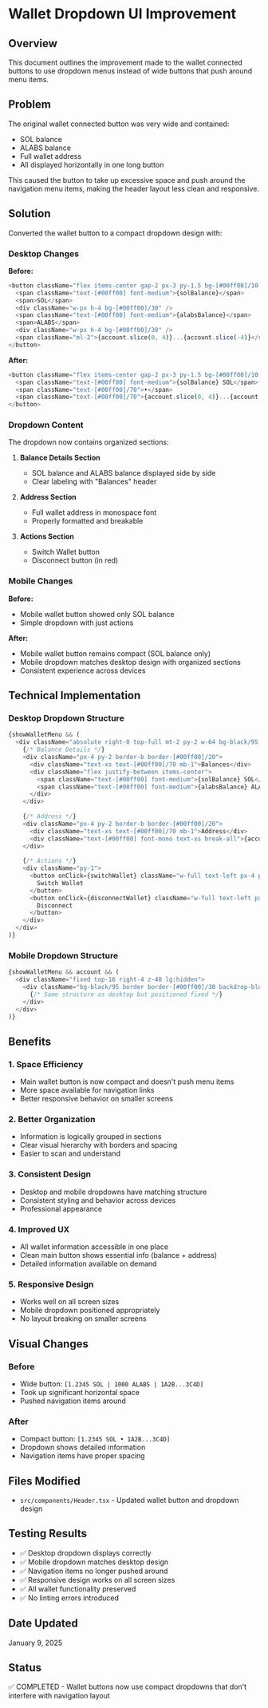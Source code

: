 # Wallet Dropdown UI Improvement

## Overview
This document outlines the improvement made to the wallet connected buttons to use dropdown menus instead of wide buttons that push around menu items.

## Problem
The original wallet connected button was very wide and contained:
- SOL balance
- ALABS balance  
- Full wallet address
- All displayed horizontally in one long button

This caused the button to take up excessive space and push around the navigation menu items, making the header layout less clean and responsive.

## Solution
Converted the wallet button to a compact dropdown design with:

### Desktop Changes
**Before:**
```typescript
<button className="flex items-center gap-2 px-3 py-1.5 bg-[#00ff00]/10 border border-[#00ff00]/30 hover:bg-[#00ff00]/20 transition-all rounded-sm whitespace-nowrap text-sm">
  <span className="text-[#00ff00] font-medium">{solBalance}</span>
  <span>SOL</span>
  <div className="w-px h-4 bg-[#00ff00]/30" />
  <span className="text-[#00ff00] font-medium">{alabsBalance}</span>
  <span>ALABS</span>
  <div className="w-px h-4 bg-[#00ff00]/30" />
  <span className="ml-2">{account.slice(0, 4)}...{account.slice(-4)}</span>
</button>
```

**After:**
```typescript
<button className="flex items-center gap-2 px-3 py-1.5 bg-[#00ff00]/10 border border-[#00ff00]/30 hover:bg-[#00ff00]/20 transition-all rounded-sm text-sm">
  <span className="text-[#00ff00] font-medium">{solBalance} SOL</span>
  <span className="text-[#00ff00]/70">•</span>
  <span className="text-[#00ff00]/70">{account.slice(0, 4)}...{account.slice(-4)}</span>
</button>
```

### Dropdown Content
The dropdown now contains organized sections:

1. **Balance Details Section**
   - SOL balance and ALABS balance displayed side by side
   - Clear labeling with "Balances" header

2. **Address Section**  
   - Full wallet address in monospace font
   - Properly formatted and breakable

3. **Actions Section**
   - Switch Wallet button
   - Disconnect button (in red)

### Mobile Changes
**Before:**
- Mobile wallet button showed only SOL balance
- Simple dropdown with just actions

**After:**
- Mobile wallet button remains compact (SOL balance only)
- Mobile dropdown matches desktop design with organized sections
- Consistent experience across devices

## Technical Implementation

### Desktop Dropdown Structure
```typescript
{showWalletMenu && (
  <div className="absolute right-0 top-full mt-2 py-2 w-64 bg-black/95 border border-[#00ff00]/30 backdrop-blur-md rounded-sm">
    {/* Balance Details */}
    <div className="px-4 py-2 border-b border-[#00ff00]/20">
      <div className="text-xs text-[#00ff00]/70 mb-1">Balances</div>
      <div className="flex justify-between items-center">
        <span className="text-[#00ff00] font-medium">{solBalance} SOL</span>
        <span className="text-[#00ff00] font-medium">{alabsBalance} ALABS</span>
      </div>
    </div>
    
    {/* Address */}
    <div className="px-4 py-2 border-b border-[#00ff00]/20">
      <div className="text-xs text-[#00ff00]/70 mb-1">Address</div>
      <div className="text-[#00ff00] font-mono text-xs break-all">{account}</div>
    </div>
    
    {/* Actions */}
    <div className="py-1">
      <button onClick={switchWallet} className="w-full text-left px-4 py-2 hover:bg-[#00ff00]/10 transition-colors text-sm hover:text-[#00ff00]">
        Switch Wallet
      </button>
      <button onClick={disconnectWallet} className="w-full text-left px-4 py-2 hover:bg-[#00ff00]/10 transition-colors text-sm text-red-400 hover:text-red-300">
        Disconnect
      </button>
    </div>
  </div>
)}
```

### Mobile Dropdown Structure
```typescript
{showWalletMenu && account && (
  <div className="fixed top-16 right-4 z-40 lg:hidden">
    <div className="bg-black/95 border border-[#00ff00]/30 backdrop-blur-md rounded-sm py-2 w-64">
      {/* Same structure as desktop but positioned fixed */}
    </div>
  </div>
)}
```

## Benefits

### 1. **Space Efficiency**
- Main wallet button is now compact and doesn't push menu items
- More space available for navigation links
- Better responsive behavior on smaller screens

### 2. **Better Organization**
- Information is logically grouped in sections
- Clear visual hierarchy with borders and spacing
- Easier to scan and understand

### 3. **Consistent Design**
- Desktop and mobile dropdowns have matching structure
- Consistent styling and behavior across devices
- Professional appearance

### 4. **Improved UX**
- All wallet information accessible in one place
- Clean main button shows essential info (balance + address)
- Detailed information available on demand

### 5. **Responsive Design**
- Works well on all screen sizes
- Mobile dropdown positioned appropriately
- No layout breaking on smaller screens

## Visual Changes

### Before
- Wide button: `[1.2345 SOL | 1000 ALABS | 1A2B...3C4D]`
- Took up significant horizontal space
- Pushed navigation items around

### After  
- Compact button: `[1.2345 SOL • 1A2B...3C4D]`
- Dropdown shows detailed information
- Navigation items have proper spacing

## Files Modified
- `src/components/Header.tsx` - Updated wallet button and dropdown design

## Testing Results
- ✅ Desktop dropdown displays correctly
- ✅ Mobile dropdown matches desktop design
- ✅ Navigation items no longer pushed around
- ✅ Responsive design works on all screen sizes
- ✅ All wallet functionality preserved
- ✅ No linting errors introduced

## Date Updated
January 9, 2025

## Status
✅ COMPLETED - Wallet buttons now use compact dropdowns that don't interfere with navigation layout

